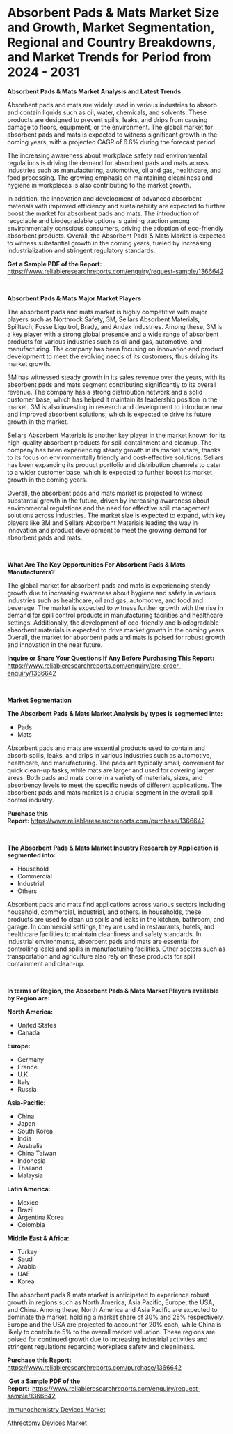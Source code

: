 <p><h1>Absorbent Pads & Mats Market Size and Growth, Market Segmentation, Regional and Country Breakdowns, and Market Trends for Period from 2024 -  2031</h1></p><p><strong>Absorbent Pads & Mats Market Analysis and Latest Trends</strong></p>
<p><p>Absorbent pads and mats are widely used in various industries to absorb and contain liquids such as oil, water, chemicals, and solvents. These products are designed to prevent spills, leaks, and drips from causing damage to floors, equipment, or the environment. The global market for absorbent pads and mats is expected to witness significant growth in the coming years, with a projected CAGR of 6.6% during the forecast period.</p><p>The increasing awareness about workplace safety and environmental regulations is driving the demand for absorbent pads and mats across industries such as manufacturing, automotive, oil and gas, healthcare, and food processing. The growing emphasis on maintaining cleanliness and hygiene in workplaces is also contributing to the market growth.</p><p>In addition, the innovation and development of advanced absorbent materials with improved efficiency and sustainability are expected to further boost the market for absorbent pads and mats. The introduction of recyclable and biodegradable options is gaining traction among environmentally conscious consumers, driving the adoption of eco-friendly absorbent products. Overall, the Absorbent Pads & Mats Market is expected to witness substantial growth in the coming years, fueled by increasing industrialization and stringent regulatory standards.</p></p>
<p><strong>Get a Sample PDF of the Report:&nbsp;</strong> <a href="https://www.reliableresearchreports.com/enquiry/request-sample/1366642">https://www.reliableresearchreports.com/enquiry/request-sample/1366642</a></p>
<p>&nbsp;</p>
<p><strong>Absorbent Pads & Mats Major Market Players</strong></p>
<p><p>The absorbent pads and mats market is highly competitive with major players such as Northrock Safety, 3M, Sellars Absorbent Materials, Spilltech, Fosse Liquitrol, Brady, and Andax Industries. Among these, 3M is a key player with a strong global presence and a wide range of absorbent products for various industries such as oil and gas, automotive, and manufacturing. The company has been focusing on innovation and product development to meet the evolving needs of its customers, thus driving its market growth.</p><p>3M has witnessed steady growth in its sales revenue over the years, with its absorbent pads and mats segment contributing significantly to its overall revenue. The company has a strong distribution network and a solid customer base, which has helped it maintain its leadership position in the market. 3M is also investing in research and development to introduce new and improved absorbent solutions, which is expected to drive its future growth in the market.</p><p>Sellars Absorbent Materials is another key player in the market known for its high-quality absorbent products for spill containment and cleanup. The company has been experiencing steady growth in its market share, thanks to its focus on environmentally friendly and cost-effective solutions. Sellars has been expanding its product portfolio and distribution channels to cater to a wider customer base, which is expected to further boost its market growth in the coming years.</p><p>Overall, the absorbent pads and mats market is projected to witness substantial growth in the future, driven by increasing awareness about environmental regulations and the need for effective spill management solutions across industries. The market size is expected to expand, with key players like 3M and Sellars Absorbent Materials leading the way in innovation and product development to meet the growing demand for absorbent pads and mats.</p></p>
<p>&nbsp;</p>
<p><strong>What Are The Key Opportunities For Absorbent Pads & Mats Manufacturers?</strong></p>
<p><p>The global market for absorbent pads and mats is experiencing steady growth due to increasing awareness about hygiene and safety in various industries such as healthcare, oil and gas, automotive, and food and beverage. The market is expected to witness further growth with the rise in demand for spill control products in manufacturing facilities and healthcare settings. Additionally, the development of eco-friendly and biodegradable absorbent materials is expected to drive market growth in the coming years. Overall, the market for absorbent pads and mats is poised for robust growth and innovation in the near future.</p></p>
<p><strong>Inquire or Share Your Questions If Any Before Purchasing This Report:</strong> <a href="https://www.reliableresearchreports.com/enquiry/pre-order-enquiry/1366642">https://www.reliableresearchreports.com/enquiry/pre-order-enquiry/1366642</a></p>
<p>&nbsp;</p>
<p><strong>Market Segmentation</strong></p>
<p><strong>The Absorbent Pads & Mats Market Analysis by types is segmented into:</strong></p>
<p><ul><li>Pads</li><li>Mats</li></ul></p>
<p><p>Absorbent pads and mats are essential products used to contain and absorb spills, leaks, and drips in various industries such as automotive, healthcare, and manufacturing. The pads are typically small, convenient for quick clean-up tasks, while mats are larger and used for covering larger areas. Both pads and mats come in a variety of materials, sizes, and absorbency levels to meet the specific needs of different applications. The absorbent pads and mats market is a crucial segment in the overall spill control industry.</p></p>
<p><strong>Purchase this Report:&nbsp;</strong><a href="https://www.reliableresearchreports.com/purchase/1366642">https://www.reliableresearchreports.com/purchase/1366642</a></p>
<p>&nbsp;</p>
<p><strong>The Absorbent Pads & Mats Market Industry Research by Application is segmented into:</strong></p>
<p><ul><li>Household</li><li>Commercial</li><li>Industrial</li><li>Others</li></ul></p>
<p><p>Absorbent pads and mats find applications across various sectors including household, commercial, industrial, and others. In households, these products are used to clean up spills and leaks in the kitchen, bathroom, and garage. In commercial settings, they are used in restaurants, hotels, and healthcare facilities to maintain cleanliness and safety standards. In industrial environments, absorbent pads and mats are essential for controlling leaks and spills in manufacturing facilities. Other sectors such as transportation and agriculture also rely on these products for spill containment and clean-up.</p></p>
<p>&nbsp;</p>
<p><strong>In terms of Region, the Absorbent Pads & Mats Market Players available by Region are:</strong></p>
<p>
    <p> <strong> North America: </strong>
        <ul>
            <li>United States</li>
            <li>Canada</li>
        </ul>
        </p> 
    <p> <strong> Europe: </strong>
        <ul>
            <li>Germany</li>
            <li>France</li>
            <li>U.K.</li>
            <li>Italy</li>
            <li>Russia</li>
        </ul>
        </p> 
    <p> <strong> Asia-Pacific: </strong>
        <ul>
            <li>China</li>
            <li>Japan</li>
            <li>South Korea</li>
            <li>India</li>
            <li>Australia</li>
            <li>China Taiwan</li>
            <li>Indonesia</li>
            <li>Thailand</li>
            <li>Malaysia</li>
        </ul>
        </p> 
    <p> <strong> Latin America: </strong>
        <ul>
            <li>Mexico</li>
            <li>Brazil</li>
            <li>Argentina Korea</li>
            <li>Colombia</li>
        </ul>
        </p> 
    <p> <strong> Middle East & Africa: </strong>
        <ul>
            <li>Turkey</li>
            <li>Saudi</li>
            <li>Arabia</li>
            <li>UAE</li>
            <li>Korea</li>
        </ul>
    </p>
    </p>
<p><p>The absorbent pads & mats market is anticipated to experience robust growth in regions such as North America, Asia Pacific, Europe, the USA, and China. Among these, North America and Asia Pacific are expected to dominate the market, holding a market share of 30% and 25% respectively. Europe and the USA are projected to account for 20% each, while China is likely to contribute 5% to the overall market valuation. These regions are poised for continued growth due to increasing industrial activities and stringent regulations regarding workplace safety and cleanliness.</p></p>
<p><strong>Purchase this Report: </strong><a href="https://www.reliableresearchreports.com/purchase/1366642">https://www.reliableresearchreports.com/purchase/1366642</a></p>
<p>&nbsp;<strong>Get a Sample PDF of the Report:&nbsp;&nbsp;</strong><a href="https://www.reliableresearchreports.com/enquiry/request-sample/1366642">https://www.reliableresearchreports.com/enquiry/request-sample/1366642</a></p>
<p><strong></strong></p>
<p><p><a href="https://github.com/kufem1/Market-Research-Report-List-1/blob/main/immunochemistry-devices-market.md">Immunochemistry Devices Market</a></p><p><a href="https://github.com/kosella/Market-Research-Report-List-1/blob/main/athrectomy-devices-market.md">Athrectomy Devices Market</a></p></p>
